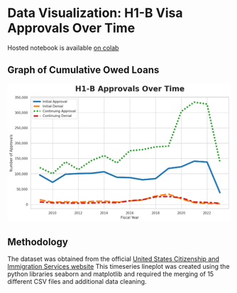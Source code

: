 # Data Visualization: H1-B Visa Approvals Over Time

Hosted notebook is available [on colab]([https://colab.research.google.com/drive/1iThINxrnoHwjtwq1hIrDGq-pSenZB0yv#scrollTo=igm55CK66RbK](https://colab.research.google.com/drive/1Rz_YG0UtCvS_deUtcmjkV_lxchUd48pN#scrollTo=zVdwXABsadU8))

## Graph of Cumulative Owed Loans

![Resulting Graph](h-1b_over_time.png)

## Methodology
The dataset was obtained from the official [United States Citizenship and Immigration Services website](https://www.uscis.gov/tools/reports-and-studies/h-1b-employer-data-hub/h-1b-employer-data-hub-files)
This timeseries lineplot was created using the python libraries seaborn and matplotlib and required the merging of 15 different CSV files and additional data cleaning.
